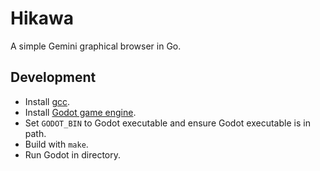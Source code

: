 # Hikawa

A simple Gemini graphical browser in Go.

## Development

- Install [gcc](https://jmeubank.github.io/tdm-gcc/).
- Install [Godot game engine](https://godotengine.org/).
- Set `GODOT_BIN` to Godot executable and ensure Godot executable is in path.
- Build with `make`.
- Run Godot in directory.